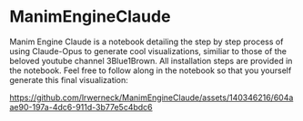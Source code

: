# ManimEngineClaude

Manim Engine Claude is a notebook detailing the step by step process of using Claude-Opus to generate cool visualizations, similiar to those of the beloved youtube channel 3Blue1Brown. All installation steps are provided in the notebook. Feel free to follow along in the notebook so that you yourself generate this final visualization:


https://github.com/lrwerneck/ManimEngineClaude/assets/140346216/604aae90-197a-4dc6-911d-3b77e5c4bdc6

